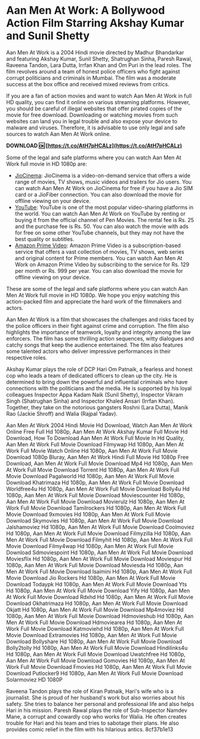 # Aan Men At Work: A Bollywood Action Film Starring Akshay Kumar and Sunil Shetty
 
Aan Men At Work is a 2004 Hindi movie directed by Madhur Bhandarkar and featuring Akshay Kumar, Sunil Shetty, Shatrughan Sinha, Paresh Rawal, Raveena Tandon, Lara Dutta, Irrfan Khan and Om Puri in the lead roles. The film revolves around a team of honest police officers who fight against corrupt politicians and criminals in Mumbai. The film was a moderate success at the box office and received mixed reviews from critics.
 
If you are a fan of action movies and want to watch Aan Men At Work in full HD quality, you can find it online on various streaming platforms. However, you should be careful of illegal websites that offer pirated copies of the movie for free download. Downloading or watching movies from such websites can land you in legal trouble and also expose your device to malware and viruses. Therefore, it is advisable to use only legal and safe sources to watch Aan Men At Work online.
 
**DOWNLOAD 🆗 [https://t.co/AtH7pHCALz](https://t.co/AtH7pHCALz)**


 
Some of the legal and safe platforms where you can watch Aan Men At Work full movie in HD 1080p are:
 
- [JioCinema](https://www.jiocinema.com/movies/aan-men-at-work/3725321): JioCinema is a video-on-demand service that offers a wide range of movies, TV shows, music videos and trailers for Jio users. You can watch Aan Men At Work on JioCinema for free if you have a Jio SIM card or a JioFiber connection. You can also download the movie for offline viewing on your device.
- [YouTube](https://www.youtube.com/watch?v=7YyZsQ9lV2Q): YouTube is one of the most popular video-sharing platforms in the world. You can watch Aan Men At Work on YouTube by renting or buying it from the official channel of Pen Movies. The rental fee is Rs. 25 and the purchase fee is Rs. 50. You can also watch the movie with ads for free on some other YouTube channels, but they may not have the best quality or subtitles.
- [Amazon Prime Video](https://www.amazon.com/Aan-Men-Work-Akshay-Kumar/dp/B07B8Z5L6S): Amazon Prime Video is a subscription-based service that offers a vast collection of movies, TV shows, web series and original content for Prime members. You can watch Aan Men At Work on Amazon Prime Video by subscribing to the service for Rs. 129 per month or Rs. 999 per year. You can also download the movie for offline viewing on your device.

These are some of the legal and safe platforms where you can watch Aan Men At Work full movie in HD 1080p. We hope you enjoy watching this action-packed film and appreciate the hard work of the filmmakers and actors.
  
Aan Men At Work is a film that showcases the challenges and risks faced by the police officers in their fight against crime and corruption. The film also highlights the importance of teamwork, loyalty and integrity among the law enforcers. The film has some thrilling action sequences, witty dialogues and catchy songs that keep the audience entertained. The film also features some talented actors who deliver impressive performances in their respective roles.
 
Akshay Kumar plays the role of DCP Hari Om Patnaik, a fearless and honest cop who leads a team of dedicated officers to clean up the city. He is determined to bring down the powerful and influential criminals who have connections with the politicians and the media. He is supported by his loyal colleagues Inspector Appa Kadam Naik (Sunil Shetty), Inspector Vikram Singh (Shatrughan Sinha) and Inspector Khaled Ansari (Irrfan Khan). Together, they take on the notorious gangsters Roshni (Lara Dutta), Manik Rao (Jackie Shroff) and Walia (Rajpal Yadav).
 
Aan Men At Work 2004 Hindi Movie Hd Download,  Watch Aan Men At Work Online Free Full Hd 1080p,  Aan Men At Work Akshay Kumar Full Movie Hd Download,  How To Download Aan Men At Work Full Movie In Hd Quality,  Aan Men At Work Full Movie Download Filmywap Hd 1080p,  Aan Men At Work Full Movie Watch Online Hd 1080p,  Aan Men At Work Full Movie Download 1080p Bluray,  Aan Men At Work Hindi Full Movie Hd 1080p Free Download,  Aan Men At Work Full Movie Download Mp4 Hd 1080p,  Aan Men At Work Full Movie Download Torrent Hd 1080p,  Aan Men At Work Full Movie Download Pagalworld Hd 1080p,  Aan Men At Work Full Movie Download Khatrimaza Hd 1080p,  Aan Men At Work Full Movie Download Worldfree4u Hd 1080p,  Aan Men At Work Full Movie Download Bolly4u Hd 1080p,  Aan Men At Work Full Movie Download Moviescounter Hd 1080p,  Aan Men At Work Full Movie Download Movierulz Hd 1080p,  Aan Men At Work Full Movie Download Tamilrockers Hd 1080p,  Aan Men At Work Full Movie Download 9xmovies Hd 1080p,  Aan Men At Work Full Movie Download Skymovies Hd 1080p,  Aan Men At Work Full Movie Download Jalshamoviez Hd 1080p,  Aan Men At Work Full Movie Download Coolmoviez Hd 1080p,  Aan Men At Work Full Movie Download Filmyzilla Hd 1080p,  Aan Men At Work Full Movie Download Filmyhit Hd 1080p,  Aan Men At Work Full Movie Download Filmy4wap Hd 1080p,  Aan Men At Work Full Movie Download Sdmoviespoint Hd 1080p,  Aan Men At Work Full Movie Download Moviesflix Hd 1080p,  Aan Men At Work Full Movie Download Moviespur Hd 1080p,  Aan Men At Work Full Movie Download Moviesda Hd 1080p,  Aan Men At Work Full Movie Download Isaimini Hd 1080p,  Aan Men At Work Full Movie Download Jio Rockers Hd 1080p,  Aan Men At Work Full Movie Download Todaypk Hd 1080p,  Aan Men At Work Full Movie Download Yts Hd 1080p,  Aan Men At Work Full Movie Download Yify Hd 1080p,  Aan Men At Work Full Movie Download Rdxhd Hd 1080p,  Aan Men At Work Full Movie Download Okhatrimaza Hd 1080p,  Aan Men At Work Full Movie Download Okjatt Hd 1080p,  Aan Men At Work Full Movie Download Mp4moviez Hd 1080p,  Aan Men At Work Full Movie Download Hdmovieshub Hd 1080p,  Aan Men At Work Full Movie Download Hdmoviearea Hd 1080p,  Aan Men At Work Full Movie Download Katmoviehd Hd 1080p,  Aan Men At Work Full Movie Download Extramovies Hd 1080p,  Aan Men At Work Full Movie Download Bollyshare Hd 1080p,  Aan Men At Work Full Movie Download Bolly2tolly Hd 1080p,  Aan Men At Work Full Movie Download Hindilinks4u Hd 1080p,  Aan Men At Work Full Movie Download Uwatchfree Hd 1080p,  Aan Men At Work Full Movie Download Gomovies Hd 1080p,  Aan Men At Work Full Movie Download Fmovies Hd 1080p,  Aan Men At Work Full Movie Download Putlocker9 Hd 1080p,  Aan Men At Work Full Movie Download Solarmoviez HD 1080P
 
Raveena Tandon plays the role of Kiran Patnaik, Hari's wife who is a journalist. She is proud of her husband's work but also worries about his safety. She tries to balance her personal and professional life and also helps Hari in his mission. Paresh Rawal plays the role of Sub-Inspector Namdev Mane, a corrupt and cowardly cop who works for Walia. He often creates trouble for Hari and his team and tries to sabotage their plans. He also provides comic relief in the film with his hilarious antics.
 8cf37b1e13
 
